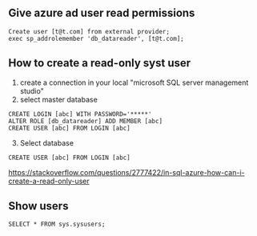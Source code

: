 ## Give azure ad user read permissions 
```
Create user [t@t.com] from external provider;
exec sp_addrolemember 'db_datareader', [t@t.com];
```
## How to create a read-only syst user
1. create a connection in your local "microsoft SQL server management studio"
2. select master database

```
CREATE LOGIN [abc] WITH PASSWORD='*****'
ALTER ROLE [db_datareader] ADD MEMBER [abc]
CREATE USER [abc] FROM LOGIN [abc]
```
3. Select database
```
CREATE USER [abc] FROM LOGIN [abc]
```
https://stackoverflow.com/questions/2777422/in-sql-azure-how-can-i-create-a-read-only-user
## Show users
```
SELECT * FROM sys.sysusers;
```
